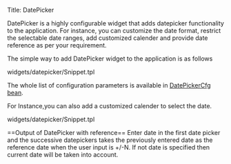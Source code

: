 Title: DatePicker


DatePicker is a highly configurable widget that adds datepicker functionality to the application. For instance, you can customize the date format, restrict the selectable date ranges, add customized calender and provide date reference as per your requirement.

The simple way to add DatePicker widget to the application is as follows

<srcinclude tag="wgtDatePickerSimple" lang="AT" outdent="true">widgets/datepicker/Snippet.tpl</srcinclude>

The whole list of configuration parameters is available in [DatePickerCfg bean](http://ariatemplates.com/aria/guide/apps/apidocs/#aria.widgets.CfgBeans:DatePickerCfg ).

<sample sample="widgets/datepicker" />

For Instance,you can also add a customized calender to select the date.

<srcinclude tag="wgtDatePickerCustom" lang="AT" outdent="true">widgets/datepicker/Snippet.tpl</srcinclude>

<sample sample="widgets/datepicker/customized" />

==Output of DatePicker with reference==
Enter date in the first date picker and the successive datepickers takes the previously entered date as the reference date when the user input is +/-N. If not date is specified then current date will be taken into account. 

<sample sample="widgets/datepicker/reference" />